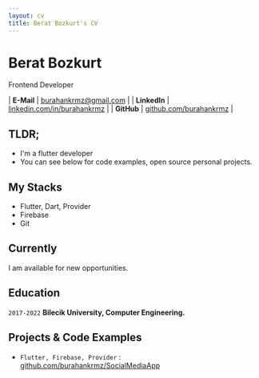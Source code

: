 ```yaml
---
layout: cv
title: Berat Bozkurt's CV
---
```


# Berat Bozkurt
Frontend Developer 

| __E-Mail__   | [burahankrmz@gmail.com](mailto:burahankrmz@gmail.com)              | 
| __LinkedIn__ | [linkedin.com/in/burahankrmz](https://linkedin.com/in/burahankrmz) |
| __GitHub__  | [github.com/burahankrmz](https://github.com/burahankrmz)         |

## TLDR;

- I'm a flutter developer
- You can see below for code examples, open source personal projects.

## My Stacks

- Flutter, Dart, Provider
- Firebase
- Git

## Currently

I am available for new opportunities.


## Education

`2017-2022`
__Bilecik University, Computer Engineering.__

## Projects & Code Examples


- `Flutter, Firebase, Provider` : [github.com/burahankrmz/SocialMediaApp](https://github.com/burahankrmz/SocialMediaApp)

